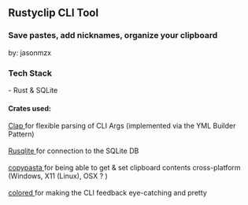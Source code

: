 
<h2>Rustyclip CLI Tool </h2>
<h3>Save pastes, add nicknames, organize your clipboard</h3>

<p>by: jasonmzx</p>

<h3>Tech Stack</h3>
- Rust & SQLite
<h4>Crates used: </h4>

<a href="https://crates.io/crates/clap/2.34.0"> Clap </a> for flexible parsing of CLI Args (implemented via the YML Builder Pattern) <br></br>
<a href="https://crates.io/crates/rusqlite">Rusqlite </a> for connection to the SQLite DB  <br></br>
<a href="https://crates.io/crates/copypasta"> copypasta </a> for being able to get & set clipboard contents cross-platform (Windows, X11 (Linux), OSX ? )  <br></br>
<a href="https://crates.io/crates/colored" > colored </a>  for making the CLI feedback eye-catching and pretty  <br></br>



